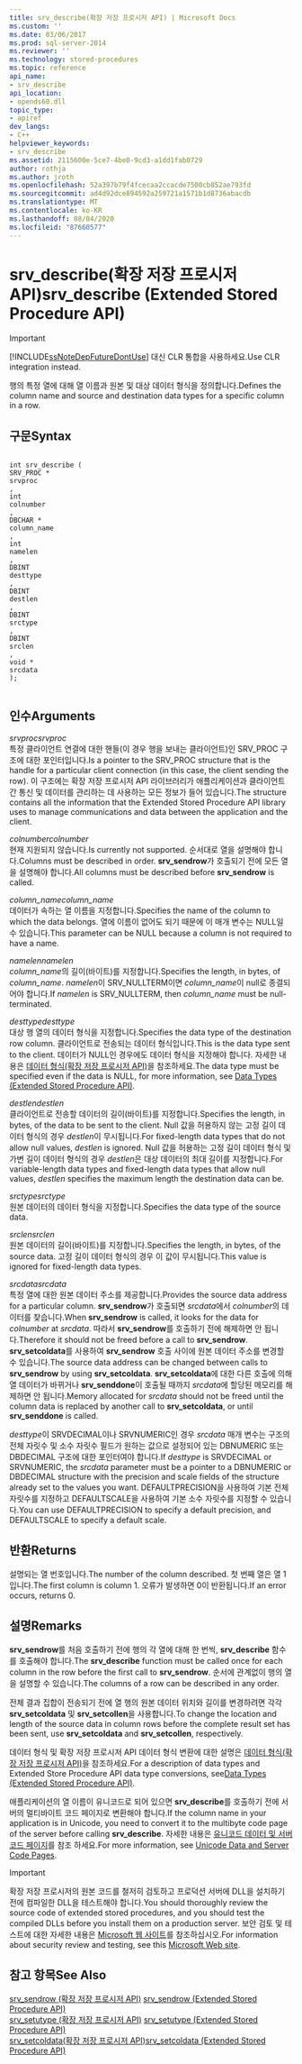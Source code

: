 ```yaml
---
title: srv_describe(확장 저장 프로시저 API) | Microsoft Docs
ms.custom: ''
ms.date: 03/06/2017
ms.prod: sql-server-2014
ms.reviewer: ''
ms.technology: stored-procedures
ms.topic: reference
api_name:
- srv_describe
api_location:
- opends60.dll
topic_type:
- apiref
dev_langs:
- C++
helpviewer_keywords:
- srv_describe
ms.assetid: 2115600e-5ce7-4be0-9cd3-a1dd1fab0729
author: rothja
ms.author: jroth
ms.openlocfilehash: 52a397b79f4fcecaa2ccacde7500cb852ae793fd
ms.sourcegitcommit: ad4d92dce894592a259721a1571b1d8736abacdb
ms.translationtype: MT
ms.contentlocale: ko-KR
ms.lasthandoff: 08/04/2020
ms.locfileid: "87660577"
---
```

# <a name="srv_describe-extended-stored-procedure-api"></a><span data-ttu-id="9bc12-102">srv_describe(확장 저장 프로시저 API)</span><span class="sxs-lookup"><span data-stu-id="9bc12-102">srv_describe (Extended Stored Procedure API)</span></span>
    
> [!IMPORTANT]  
>  [!INCLUDE[ssNoteDepFutureDontUse](../../includes/ssnotedepfuturedontuse-md.md)] <span data-ttu-id="9bc12-103">대신 CLR 통합을 사용하세요.</span><span class="sxs-lookup"><span data-stu-id="9bc12-103">Use CLR integration instead.</span></span>  
  
 <span data-ttu-id="9bc12-104">행의 특정 열에 대해 열 이름과 원본 및 대상 데이터 형식을 정의합니다.</span><span class="sxs-lookup"><span data-stu-id="9bc12-104">Defines the column name and source and destination data types for a specific column in a row.</span></span>  
  
## <a name="syntax"></a><span data-ttu-id="9bc12-105">구문</span><span class="sxs-lookup"><span data-stu-id="9bc12-105">Syntax</span></span>  
  
```  
  
int srv_describe (  
SRV_PROC *  
srvproc  
,  
int  
colnumber  
,  
DBCHAR *  
column_name  
,  
int  
namelen  
,  
DBINT  
desttype  
,  
DBINT  
destlen  
,  
DBINT  
srctype  
,  
DBINT  
srclen  
,  
void *  
srcdata  
);  
  
```  
  
## <a name="arguments"></a><span data-ttu-id="9bc12-106">인수</span><span class="sxs-lookup"><span data-stu-id="9bc12-106">Arguments</span></span>  
 <span data-ttu-id="9bc12-107">*srvproc*</span><span class="sxs-lookup"><span data-stu-id="9bc12-107">*srvproc*</span></span>  
 <span data-ttu-id="9bc12-108">특정 클라이언트 연결에 대한 핸들(이 경우 행을 보내는 클라이언트)인 SRV_PROC 구조에 대한 포인터입니다.</span><span class="sxs-lookup"><span data-stu-id="9bc12-108">Is a pointer to the SRV_PROC structure that is the handle for a particular client connection (in this case, the client sending the row).</span></span> <span data-ttu-id="9bc12-109">이 구조에는 확장 저장 프로시저 API 라이브러리가 애플리케이션과 클라이언트 간 통신 및 데이터를 관리하는 데 사용하는 모든 정보가 들어 있습니다.</span><span class="sxs-lookup"><span data-stu-id="9bc12-109">The structure contains all the information that the Extended Stored Procedure API library uses to manage communications and data between the application and the client.</span></span>  
  
 <span data-ttu-id="9bc12-110">*colnumber*</span><span class="sxs-lookup"><span data-stu-id="9bc12-110">*colnumber*</span></span>  
 <span data-ttu-id="9bc12-111">현재 지원되지 않습니다.</span><span class="sxs-lookup"><span data-stu-id="9bc12-111">Is currently not supported.</span></span> <span data-ttu-id="9bc12-112">순서대로 열을 설명해야 합니다.</span><span class="sxs-lookup"><span data-stu-id="9bc12-112">Columns must be described in order.</span></span> <span data-ttu-id="9bc12-113">**srv_sendrow**가 호출되기 전에 모든 열을 설명해야 합니다.</span><span class="sxs-lookup"><span data-stu-id="9bc12-113">All columns must be described before **srv_sendrow** is called.</span></span>  
  
 <span data-ttu-id="9bc12-114">*column_name*</span><span class="sxs-lookup"><span data-stu-id="9bc12-114">*column_name*</span></span>  
 <span data-ttu-id="9bc12-115">데이터가 속하는 열 이름을 지정합니다.</span><span class="sxs-lookup"><span data-stu-id="9bc12-115">Specifies the name of the column to which the data belongs.</span></span> <span data-ttu-id="9bc12-116">열에 이름이 없어도 되기 때문에 이 매개 변수는 NULL일 수 있습니다.</span><span class="sxs-lookup"><span data-stu-id="9bc12-116">This parameter can be NULL because a column is not required to have a name.</span></span>  
  
 <span data-ttu-id="9bc12-117">*namelen*</span><span class="sxs-lookup"><span data-stu-id="9bc12-117">*namelen*</span></span>  
 <span data-ttu-id="9bc12-118">*column_name*의 길이(바이트)를 지정합니다.</span><span class="sxs-lookup"><span data-stu-id="9bc12-118">Specifies the length, in bytes, of *column_name*.</span></span> <span data-ttu-id="9bc12-119">*namelen*이 SRV_NULLTERM이면 *column_name*이 null로 종결되어야 합니다.</span><span class="sxs-lookup"><span data-stu-id="9bc12-119">If *namelen* is SRV_NULLTERM, then *column_name* must be null-terminated.</span></span>  
  
 <span data-ttu-id="9bc12-120">*desttype*</span><span class="sxs-lookup"><span data-stu-id="9bc12-120">*desttype*</span></span>  
 <span data-ttu-id="9bc12-121">대상 행 열의 데이터 형식을 지정합니다.</span><span class="sxs-lookup"><span data-stu-id="9bc12-121">Specifies the data type of the destination row column.</span></span> <span data-ttu-id="9bc12-122">클라이언트로 전송되는 데이터 형식입니다.</span><span class="sxs-lookup"><span data-stu-id="9bc12-122">This is the data type sent to the client.</span></span> <span data-ttu-id="9bc12-123">데이터가 NULL인 경우에도 데이터 형식을 지정해야 합니다. 자세한 내용은 [데이터 형식(확장 저장 프로시저 API)](data-types-extended-stored-procedure-api.md)을 참조하세요.</span><span class="sxs-lookup"><span data-stu-id="9bc12-123">The data type must be specified even if the data is NULL, for more information, see [Data Types &#40;Extended Stored Procedure API&#41;](data-types-extended-stored-procedure-api.md).</span></span>  
  
 <span data-ttu-id="9bc12-124">*destlen*</span><span class="sxs-lookup"><span data-stu-id="9bc12-124">*destlen*</span></span>  
 <span data-ttu-id="9bc12-125">클라이언트로 전송할 데이터의 길이(바이트)를 지정합니다.</span><span class="sxs-lookup"><span data-stu-id="9bc12-125">Specifies the length, in bytes, of the data to be sent to the client.</span></span> <span data-ttu-id="9bc12-126">Null 값을 허용하지 않는 고정 길이 데이터 형식의 경우 *destlen*이 무시됩니다.</span><span class="sxs-lookup"><span data-stu-id="9bc12-126">For fixed-length data types that do not allow null values, *destlen* is ignored.</span></span> <span data-ttu-id="9bc12-127">Null 값을 허용하는 고정 길이 데이터 형식 및 가변 길이 데이터 형식의 경우 *destlen*은 대상 데이터의 최대 길이를 지정합니다.</span><span class="sxs-lookup"><span data-stu-id="9bc12-127">For variable-length data types and fixed-length data types that allow null values, *destlen* specifies the maximum length the destination data can be.</span></span>  
  
 <span data-ttu-id="9bc12-128">*srctype*</span><span class="sxs-lookup"><span data-stu-id="9bc12-128">*srctype*</span></span>  
 <span data-ttu-id="9bc12-129">원본 데이터의 데이터 형식을 지정합니다.</span><span class="sxs-lookup"><span data-stu-id="9bc12-129">Specifies the data type of the source data.</span></span>  
  
 <span data-ttu-id="9bc12-130">*srclen*</span><span class="sxs-lookup"><span data-stu-id="9bc12-130">*srclen*</span></span>  
 <span data-ttu-id="9bc12-131">원본 데이터의 길이(바이트)를 지정합니다.</span><span class="sxs-lookup"><span data-stu-id="9bc12-131">Specifies the length, in bytes, of the source data.</span></span> <span data-ttu-id="9bc12-132">고정 길이 데이터 형식의 경우 이 값이 무시됩니다.</span><span class="sxs-lookup"><span data-stu-id="9bc12-132">This value is ignored for fixed-length data types.</span></span>  
  
 <span data-ttu-id="9bc12-133">*srcdata*</span><span class="sxs-lookup"><span data-stu-id="9bc12-133">*srcdata*</span></span>  
 <span data-ttu-id="9bc12-134">특정 열에 대한 원본 데이터 주소를 제공합니다.</span><span class="sxs-lookup"><span data-stu-id="9bc12-134">Provides the source data address for a particular column.</span></span> <span data-ttu-id="9bc12-135">**srv_sendrow**가 호출되면 *srcdata*에서 *colnumber*의 데이터를 찾습니다.</span><span class="sxs-lookup"><span data-stu-id="9bc12-135">When **srv_sendrow** is called, it looks for the data for *colnumber* at *srcdata*.</span></span> <span data-ttu-id="9bc12-136">따라서 **srv_sendrow**를 호출하기 전에 해제하면 안 됩니다.</span><span class="sxs-lookup"><span data-stu-id="9bc12-136">Therefore it should not be freed before a call to **srv_sendrow**.</span></span> <span data-ttu-id="9bc12-137">**srv_setcoldata**를 사용하여 **srv_sendrow** 호출 사이에 원본 데이터 주소를 변경할 수 있습니다.</span><span class="sxs-lookup"><span data-stu-id="9bc12-137">The source data address can be changed between calls to **srv_sendrow** by using **srv_setcoldata**.</span></span> <span data-ttu-id="9bc12-138">**srv_setcoldata**에 대한 다른 호출에 의해 열 데이터가 바뀌거나 **srv_senddone**이 호출될 때까지 *srcdata*에 할당된 메모리를 해제하면 안 됩니다.</span><span class="sxs-lookup"><span data-stu-id="9bc12-138">Memory allocated for *srcdata* should not be freed until the column data is replaced by another call to **srv_setcoldata**, or until **srv_senddone** is called.</span></span>  
  
 <span data-ttu-id="9bc12-139">*desttype*이 SRVDECIMAL이나 SRVNUMERIC인 경우 *srcdata* 매개 변수는 구조의 전체 자릿수 및 소수 자릿수 필드가 원하는 값으로 설정되어 있는 DBNUMERIC 또는 DBDECIMAL 구조에 대한 포인터여야 합니다.</span><span class="sxs-lookup"><span data-stu-id="9bc12-139">If *desttype* is SRVDECIMAL or SRVNUMERIC, the *srcdata* parameter must be a pointer to a DBNUMERIC or DBDECIMAL structure with the precision and scale fields of the structure already set to the values you want.</span></span> <span data-ttu-id="9bc12-140">DEFAULTPRECISION을 사용하여 기본 전체 자릿수를 지정하고 DEFAULTSCALE을 사용하여 기본 소수 자릿수를 지정할 수 있습니다.</span><span class="sxs-lookup"><span data-stu-id="9bc12-140">You can use DEFAULTPRECISION to specify a default precision, and DEFAULTSCALE to specify a default scale.</span></span>  
  
## <a name="returns"></a><span data-ttu-id="9bc12-141">반환</span><span class="sxs-lookup"><span data-stu-id="9bc12-141">Returns</span></span>  
 <span data-ttu-id="9bc12-142">설명되는 열 번호입니다.</span><span class="sxs-lookup"><span data-stu-id="9bc12-142">The number of the column described.</span></span> <span data-ttu-id="9bc12-143">첫 번째 열은 열 1입니다.</span><span class="sxs-lookup"><span data-stu-id="9bc12-143">The first column is column 1.</span></span> <span data-ttu-id="9bc12-144">오류가 발생하면 0이 반환됩니다.</span><span class="sxs-lookup"><span data-stu-id="9bc12-144">If an error occurs, returns 0.</span></span>  
  
## <a name="remarks"></a><span data-ttu-id="9bc12-145">설명</span><span class="sxs-lookup"><span data-stu-id="9bc12-145">Remarks</span></span>  
 <span data-ttu-id="9bc12-146">**srv_sendrow**를 처음 호출하기 전에 행의 각 열에 대해 한 번씩, **srv_describe** 함수를 호출해야 합니다.</span><span class="sxs-lookup"><span data-stu-id="9bc12-146">The **srv_describe** function must be called once for each column in the row before the first call to **srv_sendrow**.</span></span> <span data-ttu-id="9bc12-147">순서에 관계없이 행의 열을 설명할 수 있습니다.</span><span class="sxs-lookup"><span data-stu-id="9bc12-147">The columns of a row can be described in any order.</span></span>  
  
 <span data-ttu-id="9bc12-148">전체 결과 집합이 전송되기 전에 열 행의 원본 데이터 위치와 길이를 변경하려면 각각 **srv_setcoldata** 및 **srv_setcollen**을 사용합니다.</span><span class="sxs-lookup"><span data-stu-id="9bc12-148">To change the location and length of the source data in column rows before the complete result set has been sent, use **srv_setcoldata** and **srv_setcollen**, respectively.</span></span>  
  
 <span data-ttu-id="9bc12-149">데이터 형식 및 확장 저장 프로시저 API 데이터 형식 변환에 대한 설명은 [데이터 형식(확장 저장 프로시저 API)](data-types-extended-stored-procedure-api.md)을 참조하세요.</span><span class="sxs-lookup"><span data-stu-id="9bc12-149">For a description of data types and Extended Store Procedure API data type conversions, see[Data Types &#40;Extended Stored Procedure API&#41;](data-types-extended-stored-procedure-api.md).</span></span>  
  
 <span data-ttu-id="9bc12-150">애플리케이션의 열 이름이 유니코드로 되어 있으면 **srv_describe**를 호출하기 전에 서버의 멀티바이트 코드 페이지로 변환해야 합니다.</span><span class="sxs-lookup"><span data-stu-id="9bc12-150">If the column name in your application is in Unicode, you need to convert it to the multibyte code page of the server before calling **srv_describe**.</span></span> <span data-ttu-id="9bc12-151">자세한 내용은 [유니코드 데이터 및 서버 코드 페이지](../extended-stored-procedures-programming/unicode-data-and-server-code-pages.md)를 참조 하세요.</span><span class="sxs-lookup"><span data-stu-id="9bc12-151">For more information, see [Unicode Data and Server Code Pages](../extended-stored-procedures-programming/unicode-data-and-server-code-pages.md).</span></span>  
  
> [!IMPORTANT]  
>  <span data-ttu-id="9bc12-152">확장 저장 프로시저의 원본 코드를 철저히 검토하고 프로덕션 서버에 DLL을 설치하기 전에 컴파일한 DLL을 테스트해야 합니다.</span><span class="sxs-lookup"><span data-stu-id="9bc12-152">You should thoroughly review the source code of extended stored procedures, and you should test the compiled DLLs before you install them on a production server.</span></span> <span data-ttu-id="9bc12-153">보안 검토 및 테스트에 대한 자세한 내용은 [Microsoft 웹 사이트](https://go.microsoft.com/fwlink/?LinkID=54761&amp;clcid=0x409https://msdn.microsoft.com/security/)를 참조하십시오.</span><span class="sxs-lookup"><span data-stu-id="9bc12-153">For information about security review and testing, see this [Microsoft Web site](https://go.microsoft.com/fwlink/?LinkID=54761&amp;clcid=0x409https://msdn.microsoft.com/security/).</span></span>  
  
## <a name="see-also"></a><span data-ttu-id="9bc12-154">참고 항목</span><span class="sxs-lookup"><span data-stu-id="9bc12-154">See Also</span></span>  
 <span data-ttu-id="9bc12-155">[srv_sendrow &#40;확장 저장 프로시저 API&#41;](srv-sendrow-extended-stored-procedure-api.md) </span><span class="sxs-lookup"><span data-stu-id="9bc12-155">[srv_sendrow &#40;Extended Stored Procedure API&#41;](srv-sendrow-extended-stored-procedure-api.md) </span></span>  
 <span data-ttu-id="9bc12-156">[srv_setutype &#40;확장 저장 프로시저 API&#41;](srv-setutype-extended-stored-procedure-api.md) </span><span class="sxs-lookup"><span data-stu-id="9bc12-156">[srv_setutype &#40;Extended Stored Procedure API&#41;](srv-setutype-extended-stored-procedure-api.md) </span></span>  
 [<span data-ttu-id="9bc12-157">srv_setcoldata(확장 저장 프로시저 API)</span><span class="sxs-lookup"><span data-stu-id="9bc12-157">srv_setcoldata &#40;Extended Stored Procedure API&#41;</span></span>](srv-setcoldata-extended-stored-procedure-api.md)  
  
  
